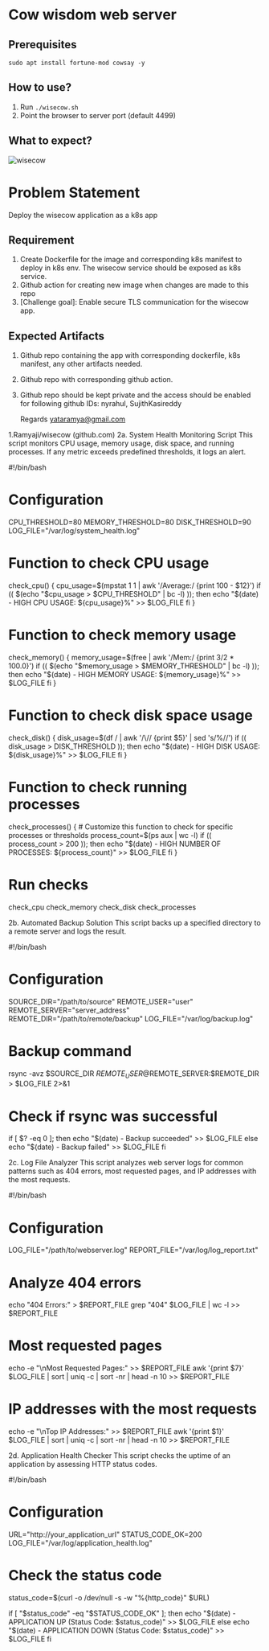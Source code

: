 # Cow wisdom web server

## Prerequisites

```
sudo apt install fortune-mod cowsay -y
```

## How to use?

1. Run `./wisecow.sh`
2. Point the browser to server port (default 4499)

## What to expect?
![wisecow](https://github.com/nyrahul/wisecow/assets/9133227/8d6bfde3-4a5a-480e-8d55-3fef60300d98)

# Problem Statement
Deploy the wisecow application as a k8s app

## Requirement
1. Create Dockerfile for the image and corresponding k8s manifest to deploy in k8s env. The wisecow service should be exposed as k8s service.
2. Github action for creating new image when changes are made to this repo
3. [Challenge goal]: Enable secure TLS communication for the wisecow app.

## Expected Artifacts
1. Github repo containing the app with corresponding dockerfile, k8s manifest, any other artifacts needed.
2. Github repo with corresponding github action.
3. Github repo should be kept private and the access should be enabled for following github IDs: nyrahul, SujithKasireddy

   Regards
yataramya@gmail.com 

1.Ramyaji/wisecow (github.com)
2a. System Health Monitoring Script
This script monitors CPU usage, memory usage, disk space, and running processes. If any metric exceeds predefined thresholds, it logs an alert.

#!/bin/bash

# Configuration
CPU_THRESHOLD=80
MEMORY_THRESHOLD=80
DISK_THRESHOLD=90
LOG_FILE="/var/log/system_health.log"

# Function to check CPU usage
check_cpu() {
    cpu_usage=$(mpstat 1 1 | awk '/Average:/ {print 100 - $12}')
    if (( $(echo "$cpu_usage > $CPU_THRESHOLD" | bc -l) )); then
        echo "$(date) - HIGH CPU USAGE: ${cpu_usage}%" >> $LOG_FILE
    fi
}

# Function to check memory usage
check_memory() {
    memory_usage=$(free | awk '/Mem:/ {print $3/$2 * 100.0}')
    if (( $(echo "$memory_usage > $MEMORY_THRESHOLD" | bc -l) )); then
        echo "$(date) - HIGH MEMORY USAGE: ${memory_usage}%" >> $LOG_FILE
    fi
}

# Function to check disk space usage
check_disk() {
    disk_usage=$(df / | awk '/\// {print $5}' | sed 's/%//')
    if (( disk_usage > DISK_THRESHOLD )); then
        echo "$(date) - HIGH DISK USAGE: ${disk_usage}%" >> $LOG_FILE
    fi
}

# Function to check running processes
check_processes() {
    # Customize this function to check for specific processes or thresholds
    process_count=$(ps aux | wc -l)
    if (( process_count > 200 )); then
        echo "$(date) - HIGH NUMBER OF PROCESSES: ${process_count}" >> $LOG_FILE
    fi
}

# Run checks
check_cpu
check_memory
check_disk
check_processes

2b. Automated Backup Solution
This script backs up a specified directory to a remote server and logs the result.

#!/bin/bash

# Configuration
SOURCE_DIR="/path/to/source"
REMOTE_USER="user"
REMOTE_SERVER="server_address"
REMOTE_DIR="/path/to/remote/backup"
LOG_FILE="/var/log/backup.log"

# Backup command
rsync -avz $SOURCE_DIR $REMOTE_USER@$REMOTE_SERVER:$REMOTE_DIR > $LOG_FILE 2>&1

# Check if rsync was successful
if [ $? -eq 0 ]; then
    echo "$(date) - Backup succeeded" >> $LOG_FILE
else
    echo "$(date) - Backup failed" >> $LOG_FILE
fi

2c. Log File Analyzer
This script analyzes web server logs for common patterns such as 404 errors, most requested pages, and IP addresses with the most requests.

#!/bin/bash

# Configuration
LOG_FILE="/path/to/webserver.log"
REPORT_FILE="/var/log/log_report.txt"

# Analyze 404 errors
echo "404 Errors:" > $REPORT_FILE
grep "404" $LOG_FILE | wc -l >> $REPORT_FILE

# Most requested pages
echo -e "\nMost Requested Pages:" >> $REPORT_FILE
awk '{print $7}' $LOG_FILE | sort | uniq -c | sort -nr | head -n 10 >> $REPORT_FILE

# IP addresses with the most requests
echo -e "\nTop IP Addresses:" >> $REPORT_FILE
awk '{print $1}' $LOG_FILE | sort | uniq -c | sort -nr | head -n 10 >> $REPORT_FILE

2d. Application Health Checker
This script checks the uptime of an application by assessing HTTP status codes.

#!/bin/bash

# Configuration
URL="http://your_application_url"
STATUS_CODE_OK=200
LOG_FILE="/var/log/application_health.log"

# Check the status code
status_code=$(curl -o /dev/null -s -w "%{http_code}" $URL)

if [ "$status_code" -eq "$STATUS_CODE_OK" ]; then
    echo "$(date) - APPLICATION UP (Status Code: $status_code)" >> $LOG_FILE
else
    echo "$(date) - APPLICATION DOWN (Status Code: $status_code)" >> $LOG_FILE
fi



